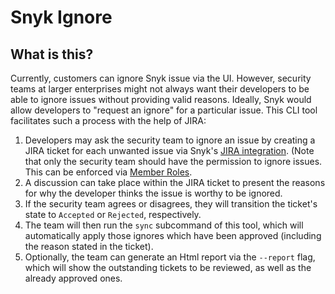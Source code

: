 # Snyk Ignore

## What is this?
Currently, customers can ignore Snyk issue via the UI. However, security teams at larger enterprises might not always want their developers to be able to ignore issues without providing valid reasons. Ideally, Snyk would allow developers to "request an ignore" for a particular issue. This CLI tool facilitates such a process with the help of JIRA:
1. Developers may ask the security team to ignore an issue by creating a JIRA ticket for each unwanted issue via Snyk's [JIRA integration](https://docs.snyk.io/integrate-with-snyk/notification-and-ticketing-systems-integrations/jira-integration). (Note that only the security team should have the permission to ignore issues. This can be enforced via [Member Roles](https://docs.snyk.io/snyk-admin/manage-permissions-and-roles/manage-member-roles).
2. A discussion can take place within the JIRA ticket to present the reasons for why the developer thinks the issue is worthy to be ignored.
3. If the security team agrees or disagrees, they will transition the ticket's state to `Accepted` or `Rejected`, respectively.
4. The team will then run the `sync` subcommand of this tool, which will automatically apply those ignores which have been approved (including the reason stated in the ticket).
5. Optionally, the team can generate an Html report via the `--report` flag, which will show the outstanding tickets to be reviewed, as well as the already approved ones.
